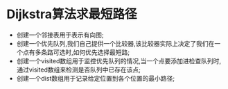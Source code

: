 # Dijkstra算法求最短路径
  - 创建一个邻接表用于表示有向图;
  - 创建一个优先队列,我们自己提供一个比较器,该比较器实际上决定了我们在一个点有多条路可选时,如何优先选择最短路;
  - 创建一个visited数组用于监控优先队列的情况,当一个点要添加进检查队列时,通过visited数组来检测是否队列中已存在该点;
  - 创建一个dist数组用于记录给定位置到各个位置的最小路径;